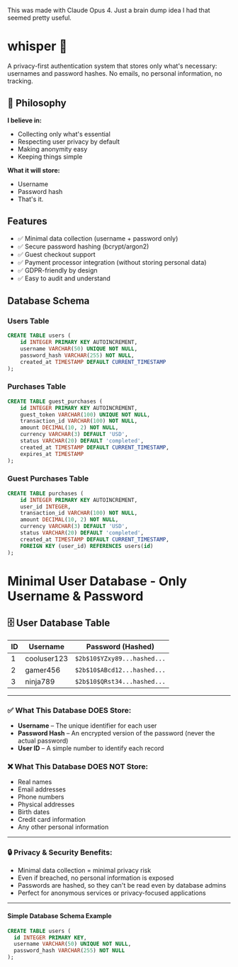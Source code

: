 This was made with Claude Opus 4. Just a brain dump idea I had that seemed pretty useful.


# whisper 🔐

A privacy-first authentication system that stores only what's necessary: usernames and password hashes. No emails, no personal information, no tracking.

## 🎯 Philosophy

**I believe in:**
- Collecting only what's essential
- Respecting user privacy by default
- Making anonymity easy
- Keeping things simple

**What it will store:**
- Username
- Password hash
- That's it.

##  Features

- ✅ Minimal data collection (username + password only)
- ✅ Secure password hashing (bcrypt/argon2)
- ✅ Guest checkout support
- ✅ Payment processor integration (without storing personal data)
- ✅ GDPR-friendly by design
- ✅ Easy to audit and understand

##  Database Schema

### Users Table
```sql
CREATE TABLE users (
    id INTEGER PRIMARY KEY AUTOINCREMENT,
    username VARCHAR(50) UNIQUE NOT NULL,
    password_hash VARCHAR(255) NOT NULL,
    created_at TIMESTAMP DEFAULT CURRENT_TIMESTAMP
);

```
### Purchases Table 
```sql
CREATE TABLE guest_purchases (
    id INTEGER PRIMARY KEY AUTOINCREMENT,
    guest_token VARCHAR(100) UNIQUE NOT NULL,
    transaction_id VARCHAR(100) NOT NULL,
    amount DECIMAL(10, 2) NOT NULL,
    currency VARCHAR(3) DEFAULT 'USD',
    status VARCHAR(20) DEFAULT 'completed',
    created_at TIMESTAMP DEFAULT CURRENT_TIMESTAMP,
    expires_at TIMESTAMP
);
```

### Guest Purchases Table
```sql
CREATE TABLE purchases (
    id INTEGER PRIMARY KEY AUTOINCREMENT,
    user_id INTEGER,
    transaction_id VARCHAR(100) NOT NULL,
    amount DECIMAL(10, 2) NOT NULL,
    currency VARCHAR(3) DEFAULT 'USD',
    status VARCHAR(20) DEFAULT 'completed',
    created_at TIMESTAMP DEFAULT CURRENT_TIMESTAMP,
    FOREIGN KEY (user_id) REFERENCES users(id)
);
```
# Minimal User Database - Only Username & Password

## 🗄️ User Database Table

| ID | Username     | Password (Hashed)           |
|----|--------------|-----------------------------|
| 1  | cooluser123  | `$2b$10$YZxy89...hashed...` |
| 2  | gamer456     | `$2b$10$ABcd12...hashed...` |
| 3  | ninja789     | `$2b$10$QRst34...hashed...` |

---

### ✅ What This Database DOES Store:
- **Username** – The unique identifier for each user
- **Password Hash** – An encrypted version of the password (never the actual password)
- **User ID** – A simple number to identify each record

### ❌ What This Database DOES NOT Store:
- Real names
- Email addresses
- Phone numbers
- Physical addresses
- Birth dates
- Credit card information
- Any other personal information

---

### 🔒 Privacy & Security Benefits:
- Minimal data collection = minimal privacy risk
- Even if breached, no personal information is exposed
- Passwords are hashed, so they can't be read even by database admins
- Perfect for anonymous services or privacy-focused applications

---

#### Simple Database Schema Example

```sql
CREATE TABLE users (
  id INTEGER PRIMARY KEY,
  username VARCHAR(50) UNIQUE NOT NULL,
  password_hash VARCHAR(255) NOT NULL
);
```
